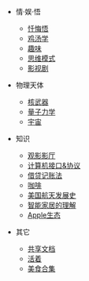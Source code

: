 - 情·娱·悟
  
  - [忏悔悟](/生活/情·娱·悟/忏悔悟.md)
  - [鸡汤学](/生活/情·娱·悟/鸡汤学.md)
  - [趣味](/生活/情·娱·悟/趣味.md)
  - [思维模式](/生活/情·娱·悟/思维模式.md)
  - [影视剧](/生活/情·娱·悟/影视剧.md)
- 物理天体
  - [核武器](/生活/物理天体/核武器.md)
  - [量子力学](/生活/物理天体/量子力学.md)
  - [宇宙](/生活/物理天体/宇宙.md)
- 知识

  - [观影影厅](/生活/知识/观影影厅.md)
  - [计算机接口&协议](/生活/知识/计算机接口&协议.md)
  - [借贷记账法](/生活/知识/借贷记账法.md)
  - [咖啡](/生活/知识/咖啡.md)
  - [美国航天发展史](/生活/知识/美国航天发展史.md)
  - [智能家居的理解](/生活/知识/智能家居的理解.md)
  - [Apple生态](/生活/知识/Apple生态.md)
- 其它

  - [共享文档](/生活/其它/共享文档.md)
  - [活着](/生活/其它/活着.md)
  - [美食合集](/生活/其它/美食合集.md)
